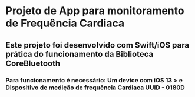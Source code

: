 # Projeto de App para monitoramento de Frequência Cardiaca 

## Este projeto foi desenvolvido com Swift/iOS para prática do funcionamento da Biblioteca CoreBluetooth 

### Para funcionamento é necessário: Um device com iOS 13 > e Dispositivo de medição de frequência Cardiaca UUID - 0180D 
 
